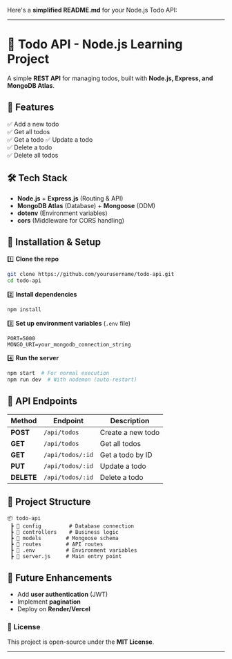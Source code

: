 Here's a **simplified README.md** for your Node.js Todo API:  

---

# 📝 Todo API - Node.js Learning Project  

A simple **REST API** for managing todos, built with **Node.js, Express, and MongoDB Atlas**.  

## 🚀 Features  
✅ Add a new todo  
✅ Get all todos  
✅ Get a todo
✅ Update a todo  
✅ Delete a todo  
✅ Delete all todos 

## 🛠 Tech Stack  
- **Node.js** + **Express.js** (Routing & API)  
- **MongoDB Atlas** (Database) + **Mongoose** (ODM)  
- **dotenv** (Environment variables)  
- **cors** (Middleware for CORS handling)  

## 📌 Installation & Setup  

1️⃣ **Clone the repo**  
```sh
git clone https://github.com/yourusername/todo-api.git  
cd todo-api  
```  

2️⃣ **Install dependencies**  
```sh
npm install  
```  

3️⃣ **Set up environment variables** (`.env` file)  
```env
PORT=5000  
MONGO_URI=your_mongodb_connection_string  
```  

4️⃣ **Run the server**  
```sh
npm start  # For normal execution  
npm run dev  # With nodemon (auto-restart)  
```  

## 📂 API Endpoints  

| Method | Endpoint       | Description |
|--------|--------------|-------------|
| **POST**   | `/api/todos`     | Create a new todo |
| **GET**    | `/api/todos`     | Get all todos |
| **GET**    | `/api/todos/:id` | Get a todo by ID |
| **PUT**    | `/api/todos/:id` | Update a todo |
| **DELETE** | `/api/todos/:id` | Delete a todo |

## 📂 Project Structure  
```
📦 todo-api  
 ┣ 📂 config         # Database connection  
 ┣ 📂 controllers    # Business logic  
 ┣ 📂 models        # Mongoose schema  
 ┣ 📂 routes        # API routes  
 ┣ 📜 .env          # Environment variables  
 ┣ 📜 server.js     # Main entry point  
```

## 📌 Future Enhancements  
- Add **user authentication** (JWT)  
- Implement **pagination**  
- Deploy on **Render/Vercel**  

### 📜 License  
This project is open-source under the **MIT License**.  

---  
